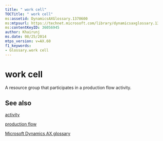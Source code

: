 ```yaml
---
title: " work cell"
TOCTitle: " work cell"
ms:assetid: DynamicsAXGlossary.1370600
ms:mtpsurl: https://technet.microsoft.com/library/dynamicsaxglossary.1370600(v=AX.60)
ms:contentKeyID: 36056945
author: Khairunj
ms.date: 08/25/2014
mtps_version: v=AX.60
f1_keywords:
- Glossary.work cell
---
```


# work cell

A resource group that participates in a production flow activity.

## See also

[activity](activity.md)

[production flow](production-flow.md)

[Microsoft Dynamics AX glossary](glossary/microsoft-dynamics-ax-glossary.md)

  


